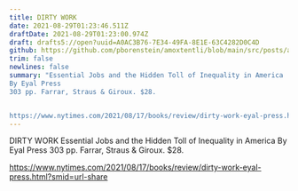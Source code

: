 ```yaml
---
title: DIRTY WORK
date: 2021-08-29T01:23:46.511Z
draftDate: 2021-08-29T01:23:00.974Z
draft: drafts5://open?uuid=A0AC3B76-7E34-49FA-8E1E-63C4282D0C4D
github: https://github.com/pborenstein/amoxtentli/blob/main/src/posts/a0ac3b76-7e34-49fa-8e1e-63c4282d0c4d.md
trim: false
newlines: false
summary: "Essential Jobs and the Hidden Toll of Inequality in America
By Eyal Press
303 pp. Farrar, Straus & Giroux. $28.


https://www.nytimes.com/2021/08/17/books/review/dirty-work-eyal-press.html?smid=url-share"
---
```


DIRTY WORK
Essential Jobs and the Hidden Toll of Inequality in America
By Eyal Press
303 pp. Farrar, Straus & Giroux. $28.


https://www.nytimes.com/2021/08/17/books/review/dirty-work-eyal-press.html?smid=url-share
